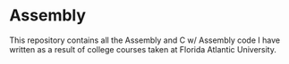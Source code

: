 # Assembly
This repository contains all the Assembly and C w/ Assembly code I have written as a result of college courses taken at Florida Atlantic University.
